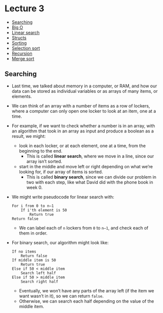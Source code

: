# Lecture 3

- [Searching](#searching)
- [Big O](#big-o)
- [Linear search](#linear-search)
- [Structs](#structs)
- [Sorting](#sorting)
- [Selection sort](#selection-sort)
- [Recursion](#recursion)
- [Merge sort](#merge-sort)

## Searching

- Last time, we talked about memory in a computer, or RAM, and how our data can be stored as individual variables or as arrays of many items, or elements.
- We can think of an array with a number of items as a row of lockers, where a computer can only open one locker to look at an item, one at a time.
- For example, if we want to check whether a number is in an array, with an algorithm that took in an array as input and produce a boolean as a result, we might:
  - look in each locker, or at each element, one at a time, from the beginning to the end.
    - This is called **linear search**, where we move in a line, since our array isn’t sorted.
  - start in the middle and move left or right depending on what we’re looking for, if our array of items is sorted.
    - This is called **binary search**, since we can divide our problem in two with each step, like what David did with the phone book in week 0.
- We might write pseudocode for linear search with:

      For i from 0 to n–1
          If i'th element is 50
              Return true
      Return false

  - We can label each of `n` lockers from `0` to `n–1`, and check each of them in order.

- For binary search, our algorithm might look like:

      If no items
          Return false
      If middle item is 50
          Return true
      Else if 50 < middle item
          Search left half
      Else if 50 > middle item
          Search right half

  - Eventually, we won’t have any parts of the array left (if the item we want wasn’t in it), so we can return `false`.
  - Otherwise, we can search each half depending on the value of the middle item.
